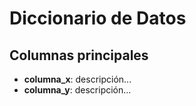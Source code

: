 # Diccionario de Datos

## Columnas principales
- **columna_x**: descripción...
- **columna_y**: descripción...
